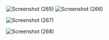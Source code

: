 ![Screenshot (265)](https://github.com/user-attachments/assets/1f622c72-d5be-4f16-b7a8-b8b64191ae1a)
![Screenshot (266)](https://github.com/user-attachments/assets/b240bb90-dfb8-413a-a49c-a00ddbc4794f)


![Screenshot (267)](https://github.com/user-attachments/assets/e15f37d6-2439-473b-a2ef-0b6f713d569b)

![Screenshot (268)](https://github.com/user-attachments/assets/75d373e9-ff3a-4a96-9b2a-53b9227d2480)


